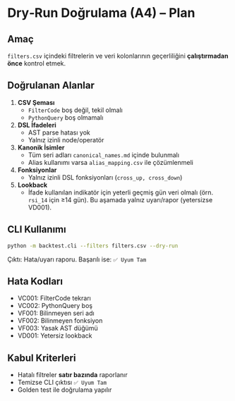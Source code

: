 # Dry‑Run Doğrulama (A4) – Plan

## Amaç
`filters.csv` içindeki filtrelerin ve veri kolonlarının geçerliliğini **çalıştırmadan önce** kontrol etmek.

## Doğrulanan Alanlar
1. **CSV Şeması**
   - `FilterCode` boş değil, tekil olmalı
   - `PythonQuery` boş olmamalı
2. **DSL İfadeleri**
   - AST parse hatası yok
   - Yalnız izinli node/operatör
3. **Kanonik İsimler**
   - Tüm seri adları `canonical_names.md` içinde bulunmalı
   - Alias kullanımı varsa `alias_mapping.csv` ile çözümlenmeli
4. **Fonksiyonlar**
   - Yalnız izinli DSL fonksiyonları (`cross_up, cross_down`)
5. **Lookback**
   - İfade kullanılan indikatör için yeterli geçmiş gün veri olmalı (örn. `rsi_14` için ≥14 gün). Bu aşamada yalnız uyarı/rapor (yetersizse VD001).

## CLI Kullanımı
```bash
python -m backtest.cli --filters filters.csv --dry-run
```

Çıktı: Hata/uyarı raporu. Başarılı ise: `✅ Uyum Tam`

## Hata Kodları
- VC001: FilterCode tekrarı
- VC002: PythonQuery boş
- VF001: Bilinmeyen seri adı
- VF002: Bilinmeyen fonksiyon
- VF003: Yasak AST düğümü
- VD001: Yetersiz lookback

## Kabul Kriterleri
- Hatalı filtreler **satır bazında** raporlanır
- Temizse CLI çıktısı `✅ Uyum Tam`
- Golden test ile doğrulama yapılır
